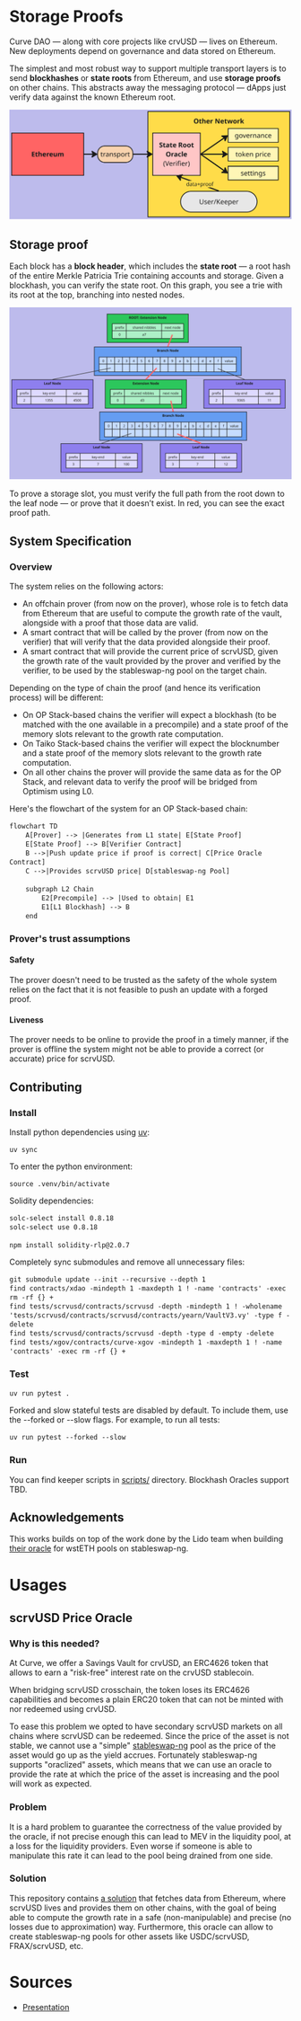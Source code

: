 # Storage Proofs
Curve DAO — along with core projects like crvUSD — lives on Ethereum.
New deployments depend on governance and data stored on Ethereum.

The simplest and most robust way to support multiple transport layers is to send **blockhashes** or **state roots** from Ethereum, and use **storage proofs** on other chains.
This abstracts away the messaging protocol — dApps just verify data against the known Ethereum root.

![approach](docs/blockhash_approach.png)

## Storage proof
Each block has a **block header**, which includes the **state root** — a root hash of the entire Merkle Patricia Trie containing accounts and storage.
Given a blockhash, you can verify the state root.
On this graph, you see a trie with its root at the top, branching into nested nodes.

![storage proof](docs/storage_proof.png)

To prove a storage slot, you must verify the full path from the root down to the leaf node — or prove that it doesn’t exist.
In red, you can see the exact proof path.

## System Specification

### Overview

The system relies on the following actors:
- An offchain prover (from now on the prover), whose role is to fetch data from Ethereum that are useful to compute the growth rate of the vault, alongside with a proof that those data are valid.
- A smart contract that will be called by the prover (from now on the verifier) that will verify that the data provided alongside their proof.
- A smart contract that will provide the current price of scrvUSD, given the growth rate of the vault provided by the prover and verified by the verifier, to be used by the stableswap-ng pool on the target chain.

Depending on the type of chain the proof (and hence its verification process) will be different:
- On OP Stack-based chains the verifier will expect a blockhash (to be matched with the one available in a precompile) and a state proof of the memory slots relevant to the growth rate computation.
- On Taiko Stack-based chains the verifier will expect the blocknumber and a state proof of the memory slots relevant to the growth rate computation.
- On all other chains the prover will provide the same data as for the OP Stack, and relevant data to verify the proof will be bridged from Optimism using L0.

Here's the flowchart of the system for an OP Stack-based chain:
```mermaid
flowchart TD
    A[Prover] --> |Generates from L1 state| E[State Proof]
    E[State Proof] --> B[Verifier Contract]
    B -->|Push update price if proof is correct| C[Price Oracle Contract]
    C -->|Provides scrvUSD price| D[stableswap-ng Pool]

    subgraph L2 Chain
        E2[Precompile] --> |Used to obtain| E1
        E1[L1 Blockhash] --> B
    end
```

### Prover's trust assumptions
#### Safety
The prover doesn't need to be trusted as the safety of the whole system relies on the fact that it is not feasible to push an update with a forged proof.
#### Liveness
The prover needs to be online to provide the proof in a timely manner, if the prover is offline the system might not be able to provide a correct (or accurate) price for scrvUSD.

## Contributing

### Install
Install python dependencies using [uv](https://github.com/astral-sh/uv):

```shell
uv sync
```

To enter the python environment:

```shell
source .venv/bin/activate
```

Solidity dependencies:
    
```shell
solc-select install 0.8.18
solc-select use 0.8.18

npm install solidity-rlp@2.0.7
```

Completely sync submodules and remove all unnecessary files:
```shell
git submodule update --init --recursive --depth 1
find contracts/xdao -mindepth 1 -maxdepth 1 ! -name 'contracts' -exec rm -rf {} +
find tests/scrvusd/contracts/scrvusd -depth -mindepth 1 ! -wholename 'tests/scrvusd/contracts/scrvusd/contracts/yearn/VaultV3.vy' -type f -delete
find tests/scrvusd/contracts/scrvusd -depth -type d -empty -delete
find tests/xgov/contracts/curve-xgov -mindepth 1 -maxdepth 1 ! -name 'contracts' -exec rm -rf {} +
```

### Test
```shell
uv run pytest .
```
Forked and slow stateful tests are disabled by default. To include them, use the --forked or --slow flags. For example, to run all tests:
```shell
uv run pytest --forked --slow
```

### Run
You can find keeper scripts in [scripts/](scripts) directory. Blockhash Oracles support TBD.

## Acknowledgements
This works builds on top of the work done by the Lido team when building [their oracle](https://github.com/lidofinance/curve-merkle-oracle/blob/fffd375659358af54a6e8bbf8c3aa44188894c81/contracts/StableSwapStateOracle.sol#L295) for wstETH pools on stableswap-ng.

# Usages
## scrvUSD Price Oracle
### Why is this needed?
At Curve, we offer a Savings Vault for crvUSD, an ERC4626 token that allows to earn
a "risk-free" interest rate on the crvUSD stablecoin.

When bridging scrvUSD crosschain, the token loses its ERC4626 capabilities and becomes
a plain ERC20 token that can not be minted with nor redeemed using crvUSD.

To ease this problem we opted to have secondary scrvUSD markets on all chains where scrvUSD can be redeemed. 
Since the price of the asset is not stable, we cannot use a "simple" [stableswap-ng](https://github.com/curvefi/stableswap-ng/blob/fd54b9a1a110d0e2e4f962583761d9e236b70967/contracts/main/CurveStableSwapNG.vy#L17) pool as the price
of the asset would go up as the yield accrues. Fortunately stableswap-ng supports "oraclized" assets,
which means that we can use an oracle to provide the rate at which the price of the asset is increasing
and the pool will work as expected.

### Problem
It is a hard problem to guarantee the correctness of the value provided by the oracle, if not precise enough this can
lead to MEV in the liquidity pool, at a loss for the liquidity providers. Even worse if someone is able to manipulate
this rate it can lead to the pool being drained from one side.

### Solution

This repository contains [a solution](contracts/scrvusd) that fetches data from Ethereum, where scrvUSD lives and provides them on other
chains, with the goal of being able to compute the growth rate in a safe (non-manipulable) and precise 
(no losses due to approximation) way. Furthermore, this oracle can allow to create stableswap-ng pools for other assets
like USDC/scrvUSD, FRAX/scrvUSD, etc.

# Sources
- [Presentation](docs/Cross-chain%20Public%20Goods.pdf)
